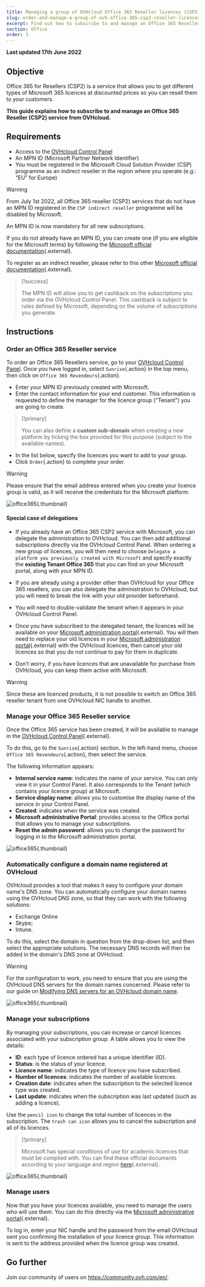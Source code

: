 ```yaml
---
title: Managing a group of OVHcloud Office 365 Reseller licences (CSP2)
slug: order-and-manage-a-group-of-ovh-office-365-csp2-reseller-licences
excerpt: Find out how to subscribe to and manage an Office 365 Reseller (CSP2) service from OVHcloud
section: Office
order: 3
---
```


**Last updated 17th June 2022**

## Objective

Office 365 for Resellers (CSP2) is a service that allows you to get different types of Microsoft 365 licences at discounted prices so you can resell them to your customers.

**This guide explains how to subscribe to and manage an Office 365 Reseller (CSP2) service from OVHcloud.**

## Requirements

- Access to the [OVHcloud Control Panel](https://www.ovh.com/auth/?action=gotomanager&from=https://www.ovh.co.uk/&ovhSubsidiary=GB)
- An MPN ID (Microsoft Partner Network Identifier)
- You must be registered in the Microsoft Cloud Solution Provider (CSP) programme as an indirect reseller in the region where you operate (e.g.: “EU” for Europe)

> [!warning]
>
> From July 1st 2022, all Office 365 reseller (CSP2) services that do not have an MPN ID registered in the `CSP indirect reseller` programme will be disabled by Microsoft.
>
> An MPN ID is now mandatory for all new subscriptions.
>
If you do not already have an MPN ID, you can create one (if you are eligible for the Microsoft terms) by following the [Microsoft official documentation](https://docs.microsoft.com/en-gb/partner-center/mpn-create-a-partner-center-account){.external}.

To register as an indirect reseller, please refer to this other [Microsoft official documentation](https://docs.microsoft.com/en-gb/partner-center/enrolling-in-the-csp-program#enroll-as-an-indirect-reseller){.external}.

> [!success]
>
> The MPN ID will allow you to get cashback on the subscriptions you order via the OVHcloud Control Panel. This cashback is subject to rules defined by Microsoft, depending on the volume of subscriptions you generate.
>

## Instructions

### Order an Office 365 Reseller service

To order an Office 365 Resellers service, go to your [OVHcloud Control Panel](https://www.ovh.com/auth/?action=gotomanager&from=https://www.ovh.co.uk/&ovhSubsidiary=GB). Once you have logged in, select `Sunrise`{.action} in the top menu, then click on `Office 365 Revendeurs`{.action}.

- Enter your MPN ID previously created with Microsoft.
- Enter the contact information for your end customer. This information is requested to define the manager for the licence group ("Tenant") you are going to create.

> [!primary]
>
> You can also define a **custom sub-domain** when creating a new platform by ticking the box provided for this purpose (subject to the available names).

- In the list below, specify the licences you want to add to your group.
- Click `Order`{.action} to complete your order.

> [!warning]
>
> Please ensure that the email address entered when you create your licence group is valid, as it will receive the credentials for the Microsoft platform.
>

![office365](images/csp2-01.png){.thumbnail}

#### Special case of delegations

- If you already have an Office 365 CSP2 service with Microsoft, you can delegate the administration to OVHcloud. You can then add additional subscriptions directly via the OVHcloud Control Panel. When ordering a new group of licences, you will then need to choose `Delegate a platform you previously created with Microsoft` and specify exactly the **existing Tenant Office 365** that you can find on your Microsoft portal, along with your MPN ID.

- If you are already using a provider other than OVHcloud for your Office 365 resellers, you can also delegate the administration to OVHcloud, but you will need to break the link with your old provider beforehand.

- You will need to double-validate the tenant when it appears in your OVHcloud Control Panel.

- Once you have subscribed to the delegated tenant, the licences will be available on your [Microsoft administration portal](https://portal.office.com/Admin/Default.aspx){.external}. You will then need to replace your old licences in your [Microsoft administration portal](https://portal.office.com/Admin/Default.aspx){.external} with the OVHcloud licences, then cancel your old licences so that you do not continue to pay for them in duplicate.

- Don’t worry, if you have licences that are unavailable for purchase from OVHcloud, you can keep them active with Microsoft.

> [!warning]
> Since these are licenced products, it is not possible to switch an Office 365 reseller tenant from one OVHcloud NIC handle to another.
>

### Manage your Office 365 Reseller service

Once the Office 365 service has been created, it will be available to manage in the [OVHcloud Control Panel](https://www.ovh.com/auth/?action=gotomanager&from=https://www.ovh.co.uk/&ovhSubsidiary=GB){.external}.

To do this, go to the `Sunrise`{.action} section. In the left-hand menu, choose `Office 365 Revendeurs`{.action}, then select the service.

The following information appears:

- **Internal service name**: indicates the name of your service. You can only view it in your Control Panel. It also corresponds to the Tenant (which contains your licence group) at Microsoft.
- **Service display name**: allows you to customise the display name of the service in your Control Panel.
- **Created**: indicates when the service was created.
- **Microsoft administrative Portal**: provides access to the Office portal that allows you to manage your subscriptions.
- **Reset the admin password**: allows you to change the password for logging in to the Microsoft administration portal.

![office365](images/sunrise_office365_CSP2_services_details.png){.thumbnail}

### Automatically configure a domain name registered at OVHcloud

OVHcloud provides a tool that makes it easy to configure your domain name's DNS zone. You can automatically configure your domain names using the OVHcloud DNS zone, so that they can work with the following solutions:

- Exchange Online
- Skype;
- Intune.

To do this, select the domain in question from the drop-down list, and then select the appropriate solutions. The necessary DNS records will then be added in the domain's DNS zone at OVHcloud.

> [!warning]
> For the configuration to work, you need to ensure that you are using the OVHcloud DNS servers for the domain names concerned. Please refer to our guide on [Modifying DNS servers for an OVHcloud domain name](https://docs.ovh.com/gb/en/domains/web_hosting_general_information_about_dns_servers/).
>

![office365](images/sunrise_office365_CSP2_automatic_domain_configuration.png){.thumbnail}

### Manage your subscriptions

By managing your subscriptions, you can increase or cancel licences associated with your subscription group. A table allows you to view the details:

- **ID**: each type of licence ordered has a unique identifier (ID).
- **Status**: is the status of your licence.
- **Licence name**: indicates the type of licence you have subscribed.
- **Number of licences**: indicates the number of available licences.
- **Creation date**: indicates when the subscription to the selected licence type was created.
- **Last update**: indicates when the subscription was last updated (such as adding a licence).

Use the `pencil icon` to change the total number of licences in the subscription. The `trash can icon` allows you to cancel the subscription and all of its licences.

> [!primary]
>
> Microsoft has special conditions of use for academic licences that must be complied with. You can find these official documents according to your language and region [here](http://www.microsoftvolumelicensing.com/DocumentSearch.aspx?Mode=2&Keyword=AcademicQualEdUserDef){.external}.
>

![office365](images/sunrise_office365_CSP2_Subscribers.png){.thumbnail}

### Manage users

Now that you have your licences available, you need to manage the users who will use them. You can do this directly via the [Microsoft administrative portal](https://portal.office.com/Admin/Default.aspx){.external}.

To log in, enter your NIC handle and the password from the email OVHcloud sent you confirming the installation of your licence group. This information is sent to the address provided when the licence group was created.

## Go further

Join our community of users on <https://community.ovh.com/en/>.
